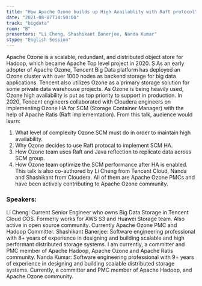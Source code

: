 ```yaml
---
title: "How Apache Ozone builds up High Availablity with Raft protocol"
date: "2021-08-07T14:50:00" 
track: "bigdata"
room: "B"
presenters: "Li Cheng, Shashikant Banerjee, Nanda Kumar"
stype: "English Session"
---
```

Apache Ozone is a scalable, redundant, and distributed object store for Hadoop, which became Apache Top level project in 2020. S As an early adopter of Apache Ozone, Tencent Big Data platform has deployed an Ozone cluster with over 1000 nodes as backend storage for big data applications. Tencent also utilizes Ozone as a primary storage solution for some private data warehouse projects. As Ozone is being heavily used, Ozone high availability is put as top priority to support in production. In 2020, Tencent engineers collaborated with Cloudera engineers on implementing Ozone HA for SCM (Storage Container Manager) with the help of Apache Ratis (Raft implememtation). From this talk, audience would learn:
 1. What level of complexity Ozone SCM must do in order to maintain high availability.
 2. Why Ozone decides to use Raft protocal to implement SCM HA.
 3. How Ozone team uses Raft and Java reflection to replicate data across SCM group.
 4. How Ozone team optimize the SCM performance after HA is enabled.
 This talk is also co-authored by Li Cheng from Tencent Cloud, Nanda and Shashikant from Cloudera. All of them are Apache Ozone PMCs and have been actively contributing to Apache Ozone community.
 ### Speakers: 
 Li Cheng: Current Senior Engineer who owns Big Data Storage in Tencent Cloud COS. Formerly works for AWS S3 and Huawei Storage team. Also active in open source community. Currently Apache Ozone PMC and Hadoop Committer.
Shashikant Banerjee: Software engineering professional with 8+ years of experience in designing and building scalable and high performant distributed storage systems. 
I am currently, a committer and PMC member of Apache Hadoop, Apache Ozone and Apache Ratis community.
Nanda Kumar: Software engineering professional with 9+ years of experience in designing and building scalable distributed storage systems. 
Currently, a committer and PMC member of Apache Hadoop, and Apache Ozone community.